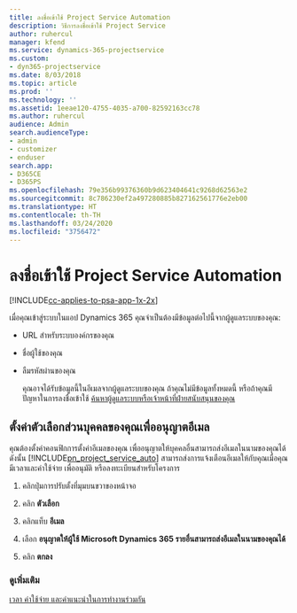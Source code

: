 ```yaml
---
title: ลงชื่อเข้าใช้ Project Service Automation
description: วิธีการลงชื่อเข้าใช้ Project Service
author: ruhercul
manager: kfend
ms.service: dynamics-365-projectservice
ms.custom:
- dyn365-projectservice
ms.date: 8/03/2018
ms.topic: article
ms.prod: ''
ms.technology: ''
ms.assetid: 1eeae120-4755-4035-a700-82592163cc78
ms.author: ruhercul
audience: Admin
search.audienceType:
- admin
- customizer
- enduser
search.app:
- D365CE
- D365PS
ms.openlocfilehash: 79e356b99376360b9d623404641c9268d62563e2
ms.sourcegitcommit: 8c786230ef2a497280885b827162561776e2eb00
ms.translationtype: HT
ms.contentlocale: th-TH
ms.lasthandoff: 03/24/2020
ms.locfileid: "3756472"
---
```

# <a name="sign-in-to-project-service-automation"></a>ลงชื่อเข้าใช้ Project Service Automation

[!INCLUDE[cc-applies-to-psa-app-1x-2x](../includes/cc-applies-to-psa-app-1x-2x.md)]

เมื่อคุณเข้าสู่ระบบในแอป Dynamics 365 คุณจำเป็นต้องมีข้อมูลต่อไปนี้จากผู้ดูแลระบบของคุณ:  
  
- URL สำหรับระบบองค์กรของคุณ  
  
- ชื่อผู้ใช้ของคุณ  
  
- ลืมรหัสผ่านของคุณ  
  
  คุณอาจได้รับข้อมูลนี้ในอีเมลจากผู้ดูแลระบบของคุณ ถ้าคุณไม่มีข้อมูลทั้งหมดนี้ หรือถ้าคุณมีปัญหาในการลงชื่อเข้าใช้ [ค้นหาผู้ดูแลระบบหรือเจ้าหน้าที่ฝ่ายสนับสนุนของคุณ](../basics/find-administrator-support.md)  
  
## <a name="set-your-personal-options-to-allow-email"></a>ตั้งค่าตัวเลือกส่วนบุคคลของคุณเพื่ออนุญาตอีเมล  
 คุณต้องตั้งค่าคอนฟิกการตั้งค่าอีเมลของคุณ เพื่ออนุญาตให้บุคคลอื่นสามารถส่งอีเมลในนามของคุณได้ ดังนั้น [!INCLUDE[pn_project_service_auto](../includes/pn-project-service-auto.md)] สามารถส่งการแจ้งเตือนอีเมลให้กับคุณเมื่อคุณมีเวลาและค่าใช้จ่าย เพื่ออนุมัติ หรือลงทะเบียนสำหรับโครงการ  
  
1.  คลิกปุ่มการปรับตั้งที่มุมบนขวาของหน้าจอ  
  
2.  คลิก **ตัวเลือก**  
  
3.  คลิกแท็บ **อีเมล**  
  
4.  เลือก **อนุญาตให้ผู้ใช้ Microsoft Dynamics 365 รายอื่นสามารถส่งอีเมลในนามของคุณได้**  
  
5.  คลิก **ตกลง**  
  
### <a name="see-also"></a>ดูเพิ่มเติม  
 [เวลา ค่าใช้จ่าย และคำแนะนำในการทำงานร่วมกัน](../project-service/time-expense-collaboration-guide.md)
